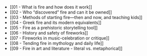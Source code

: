 - [[01 - What is fire and how does it work]]
- [[02 - Who “discovered” fire and can it be owned]]
- [[03 - Methods of starting fire—then and now, and teaching kids]]
- [[04 - Greek fire and its modern equivalents]]
- [[05 - Fire as a prehistoric storytelling tool]]
- [[06 - History and safety of fireworks]]
- [[07 - Fireworks in music-celebration or critique]]
- [[08 - Tending fire in mythology and daily life]]
- [[09 - Fire in art and literature - literal vs. metaphorical]]
